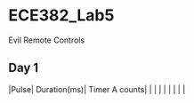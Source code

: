 ECE382_Lab5
===========

Evil Remote Controls

## Day 1

|Pulse| Duration(ms)| Timer A counts|
|     |             |               |
|     |             |               |
